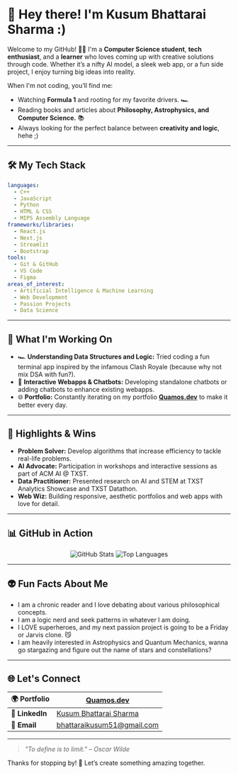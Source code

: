 
# 👋 Hey there! I'm Kusum Bhattarai Sharma :)

Welcome to my GitHub! 👩‍💻 I'm a **Computer Science student**, **tech enthusiast**, and a **learner** who loves coming up with creative solutions through code. Whether it’s a nifty AI model, a sleek web app, or a fun side project, I enjoy turning big ideas into reality.  


When I'm not coding, you’ll find me:  
- Watching **Formula 1** and rooting for my favorite drivers. 🏎️  
- Reading books and articles about **Philosophy, Astrophysics, and Computer Science.** 📚
- Always looking for the perfect balance between **creativity and logic**, hehe ;)

---

## 🛠️ My Tech Stack  
```yaml
languages:  
  - C++
  - JavaScript
  - Python    
  - HTML & CSS
  - MIPS Assembly Language  
frameworks/libraries:  
  - React.js
  - Next.js  
  - Streamlit  
  - Bootstrap  
tools:  
  - Git & GitHub  
  - VS Code  
  - Figma  
areas_of_interest:  
  - Artificial Intelligence & Machine Learning  
  - Web Development  
  - Passion Projects
  - Data Science  
```
---

## 🚀 What I'm Working On  
- 🏎️ **Understanding Data Structures and Logic:** Tried coding a fun terminal app inspired by the infamous Clash Royale (because why not mix DSA with fun?).
- 🧩 **Interactive Webapps & Chatbots:** Developing standalone chatbots or adding chatbots to enhance existing webapps.  
- 🌐 **Portfolio:** Constantly iterating on my portfolio [**Quamos.dev**](https://quamos.dev) to make it better every day.  

---

## 🌟 Highlights & Wins  
- **Problem Solver:** Develop algorithms that increase efficiency to tackle real-life problems.
- **AI Advocate:** Participation in workshops and interactive sessions as part of ACM AI @ TXST.  
- **Data Practitioner:** Presented research on AI and STEM at TXST Analytics Showcase and TXST Datathon.  
- **Web Wiz:** Building responsive, aesthetic portfolios and web apps with love for detail.  

---

## 📊 GitHub in Action  
<p align="center">  
  <img src="https://github-readme-stats.vercel.app/api?username=kusum-bhattarai&show_icons=true&theme=tokyonight" alt="GitHub Stats" />  
  <img src="https://github-readme-stats.vercel.app/api/top-langs/?username=kusum-bhattarai&layout=compact&theme=tokyonight" alt="Top Languages" />  
</p>  

---

## 👽 Fun Facts About Me  
- I am a chronic reader and I love debating about various philosophical concepts.
- I am a logic nerd and seek patterns in whatever I am doing.
- I LOVE superheroes, and my next passion project is going to be a Friday or Jarvis clone. 😼
- I am heavily interested in Astrophysics and Quantum Mechanics, wanna go stargazing and figure out the name of stars and constellations?

---

## 🌐 Let's Connect  
| 🌍 **Portfolio**  | [Quamos.dev](https://quamos.dev) |  
|--------------------|---------------------------------|  
| 💼 **LinkedIn**   | [Kusum Bhattarai Sharma](https://www.linkedin.com/in/kusum-bhattarai-sharma/) |  
| 📧 **Email**      | bhattaraikusum51@gmail.com |  

---

> _"To define is to limit." – Oscar Wilde_  

Thanks for stopping by! 🚀 Let’s create something amazing together.  
```
